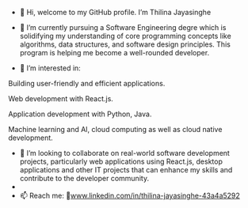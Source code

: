- 👋 Hi, welcome to my GitHub profile. I’m Thilina Jayasinghe

- 🌱 I’m currently pursuing a Software Engineering degre which is solidifying my understanding of core programming concepts like algorithms, data structures, and software design principles. This program is helping me become a well-rounded developer.

- 👀 I’m interested in:
 
Building user-friendly and efficient applications.

Web development with React.js.

Application development with Python, Java.

Machine learning and AI, cloud computing as well as cloud native development.

- 💞️ I’m looking to collaborate on real-world software development projects, particularly web applications using React.js, desktop applications and other IT projects that can enhance my skills and contribute to the developer community.
- 
- 📫 Reach me:
🔗www.linkedin.com/in/thilina-jayasinghe-43a4a5292


